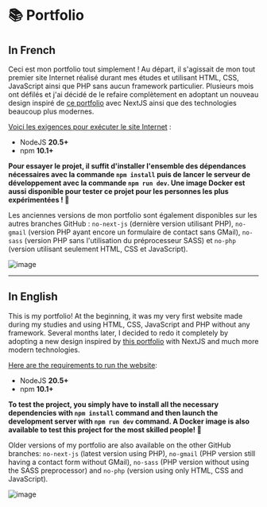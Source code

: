 # 📚 Portfolio

## In French

Ceci est mon portfolio tout simplement ! Au départ, il s'agissait de mon tout premier site Internet réalisé durant mes études et utilisant HTML, CSS, JavaScript ainsi que PHP sans aucun framework particulier. Plusieurs mois ont défilés et j'ai décidé de le refaire complètement en adoptant un nouveau design inspiré de [ce portfolio](https://github.com/rajshekhar26/cleanfolio) avec NextJS ainsi que des technologies beaucoup plus modernes.

<ins>Voici les exigences pour exécuter le site Internet</ins> :
* NodeJS **20.5+**
* npm **10.1+**

**Pour essayer le projet, il suffit d'installer l'ensemble des dépendances nécessaires avec la commande `npm install` puis de lancer le serveur de développement avec la commande `npm run dev`. Une image Docker est aussi disponible pour tester ce projet pour les personnes les plus expérimentées ! 🐳**

Les anciennes versions de mon portfolio sont également disponibles sur les autres branches GitHub : `no-next-js` (dernière version utilisant PHP), `no-gmail` (version PHP ayant encore un formulaire de contact sans GMail), `no-sass` (version PHP sans l'utilisation du préprocesseur SASS) et `no-php` (version utilisant seulement HTML, CSS et JavaScript).

![image](https://user-images.githubusercontent.com/26360935/220702548-5d333d02-e5a2-48bf-bdbf-afc08492f035.png)

___

## In English

This is my portfolio! At the beginning, it was my very first website made during my studies and using HTML, CSS, JavaScript and PHP without any framework. Several months later, I decided to redo it completely by adopting a new design inspired by [this portfolio](https://github.com/rajshekhar26/cleanfolio) with NextJS and much more modern technologies.

<ins>Here are the requirements to run the website</ins>:
* NodeJS **20.5+**
* npm **10.1+**

**To test the project, you simply have to install all the necessary dependencies with `npm install` command and then launch the development server with `npm run dev` command. A Docker image is also available to test this project for the most skilled people! 🐳**

Older versions of my portfolio are also available on the other GitHub branches: `no-next-js` (latest version using PHP), `no-gmail` (PHP version still having a contact form without GMail), `no-sass` (PHP version without using the SASS preprocessor) and `no-php` (version using only HTML, CSS and JavaScript).

![image](https://user-images.githubusercontent.com/26360935/220702663-5cd0eb29-097f-484f-8c82-2f1023459d9c.png)
